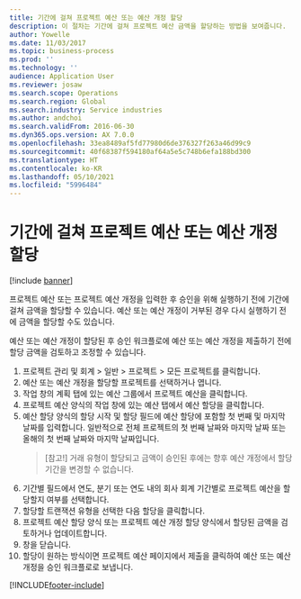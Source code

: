 ```yaml
---
title: 기간에 걸쳐 프로젝트 예산 또는 예산 개정 할당
description: 이 절차는 기간에 걸쳐 프로젝트 예산 금액을 할당하는 방법을 보여줍니다.
author: Yowelle
ms.date: 11/03/2017
ms.topic: business-process
ms.prod: ''
ms.technology: ''
audience: Application User
ms.reviewer: josaw
ms.search.scope: Operations
ms.search.region: Global
ms.search.industry: Service industries
ms.author: andchoi
ms.search.validFrom: 2016-06-30
ms.dyn365.ops.version: AX 7.0.0
ms.openlocfilehash: 33ea8489af5fd77980d6de376327f263a46d99c9
ms.sourcegitcommit: 40f68387f594180af64a5e5c748b6efa188bd300
ms.translationtype: HT
ms.contentlocale: ko-KR
ms.lasthandoff: 05/10/2021
ms.locfileid: "5996484"
---
```

# <a name="allocate-a-project-budget-or-budget-revision-across-periods"></a>기간에 걸쳐 프로젝트 예산 또는 예산 개정 할당

[!include [banner](../../includes/banner.md)]

프로젝트 예산 또는 프로젝트 예산 개정을 입력한 후 승인을 위해 실행하기 전에 기간에 걸쳐 금액을 할당할 수 있습니다. 예산 또는 예산 개정이 거부된 경우 다시 실행하기 전에 금액을 할당할 수도 있습니다. 

예산 또는 예산 개정이 할당된 후 승인 워크플로에 예산 또는 예산 개정을 제출하기 전에 할당 금액을 검토하고 조정할 수 있습니다. 

1. 프로젝트 관리 및 회계 > 일반 > 프로젝트 > 모든 프로젝트를 클릭합니다. 
2. 예산 또는 예산 개정을 할당할 프로젝트를 선택하거나 엽니다. 
3. 작업 창의 계획 탭에 있는 예산 그룹에서 프로젝트 예산을 클릭합니다. 
4. 프로젝트 예산 양식의 작업 창에 있는 예산 탭에서 예산 할당을 클릭합니다. 
5. 예산 할당 양식의 할당 시작 및 할당 필드에 예산 할당에 포함할 첫 번째 및 마지막 날짜를 입력합니다. 일반적으로 전체 프로젝트의 첫 번째 날짜와 마지막 날짜 또는 올해의 첫 번째 날짜와 마지막 날짜입니다.  
   > [참고!] 거래 유형이 할당되고 금액이 승인된 후에는 향후 예산 개정에서 할당 기간을 변경할 수 없습니다. 
6. 기간별 필드에서 연도, 분기 또는 연도 내의 회사 회계 기간별로 프로젝트 예산을 할당할지 여부를 선택합니다.
7. 할당할 트랜잭션 유형을 선택한 다음 할당을 클릭합니다. 
8. 프로젝트 예산 할당 양식 또는 프로젝트 예산 개정 할당 양식에서 할당된 금액을 검토하거나 업데이트합니다. 
9. 창을 닫습니다.
10. 할당이 원하는 방식이면 프로젝트 예산 페이지에서 제출을 클릭하여 예산 또는 예산 개정을 승인 워크플로로 보냅니다.  




[!INCLUDE[footer-include](../../includes/footer-banner.md)]